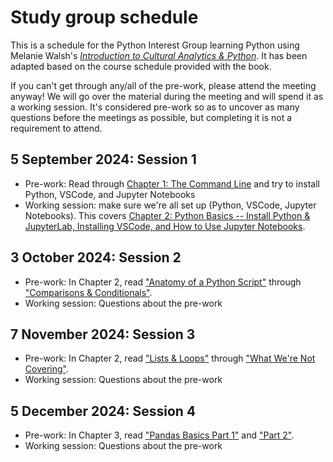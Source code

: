 # Study group schedule
This is a schedule for the Python Interest Group learning Python using Melanie Walsh's [*Introduction to Cultural Analytics & Python*](https://melaniewalsh.github.io/Intro-Cultural-Analytics/welcome.html). It has been adapted based on the course schedule provided with the book. 

If you can't get through any/all of the pre-work, please attend the meeting anyway! We will go over the material during the meeting and will spend it as a working session. It's considered pre-work so as to uncover as many questions before the meetings as possible, but completing it is not a requirement to attend. 

## 5 September 2024: Session 1
* Pre-work: Read through [Chapter 1: The Command Line](https://melaniewalsh.github.io/Intro-Cultural-Analytics/01-Command-Line/01-The-Command-Line.html) and try to install Python, VSCode, and Jupyter Notebooks
* Working session: make sure we're all set up (Python, VSCode, Jupyter Notebooks). This covers [Chapter 2: Python Basics -- Install Python & JupyterLab, Installing VSCode, and How to Use Jupyter Notebooks](https://melaniewalsh.github.io/Intro-Cultural-Analytics/02-Python/00-Python.html).

## 3 October 2024: Session 2
* Pre-work: In Chapter 2, read ["Anatomy of a Python Script"](https://melaniewalsh.github.io/Intro-Cultural-Analytics/02-Python/03-Anatomy-Python-Script.html) through ["Comparisons & Conditionals"](https://melaniewalsh.github.io/Intro-Cultural-Analytics/02-Python/08-Comparisons-Conditionals.html).
* Working session: Questions about the pre-work

## 7 November 2024: Session 3
* Pre-work: In Chapter 2, read ["Lists & Loops"](https://melaniewalsh.github.io/Intro-Cultural-Analytics/02-Python/09-Lists-Loops-Part1.html) through ["What We're Not Covering"](https://melaniewalsh.github.io/Intro-Cultural-Analytics/02-Python/14-What-Were-Not-Covering.html).
* Working session: Questions about the pre-work

## 5 December 2024: Session 4
* Pre-work: In Chapter 3, read ["Pandas Basics Part 1"](https://melaniewalsh.github.io/Intro-Cultural-Analytics/03-Data-Analysis/01-Pandas-Basics-Part1.html) and ["Part 2"](https://melaniewalsh.github.io/Intro-Cultural-Analytics/03-Data-Analysis/02-Pandas-Basics-Part2.html).
* Working session: Questions about the pre-work
